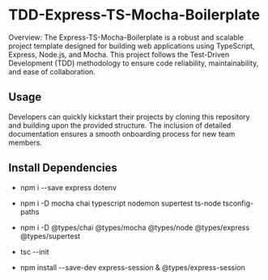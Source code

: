 # TDD-Express-TS-Mocha-Boilerplate
Overview: The Express-TS-Mocha-Boilerplate is a robust and scalable project template designed for building web applications using TypeScript, Express, Node.js, and Mocha. This project follows the Test-Driven Development (TDD) methodology to ensure code reliability, maintainability, and ease of collaboration.

## Usage
Developers can quickly kickstart their projects by cloning this repository and building upon the provided structure. The inclusion of detailed documentation ensures a smooth onboarding process for new team members.

## Install Dependencies

- npm i --save express dotenv
- npm i -D mocha chai typescript nodemon supertest ts-node tsconfig-paths
- npm i -D @types/chai @types/mocha @types/node @types/express @types/supertest

- tsc --init

- npm install --save-dev express-session & @types/express-session